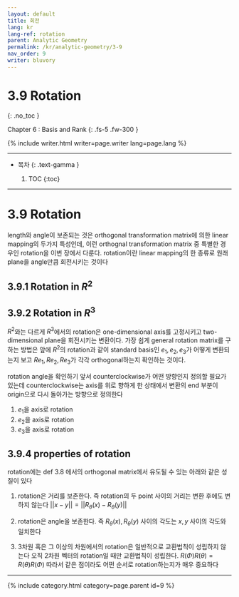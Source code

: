 ```yaml
---
layout: default
title: 회전
lang: kr
lang-ref: rotation
parent: Analytic Geometry
permalink: /kr/analytic-geometry/3-9
nav_order: 9
writer: bluvory
---
```


# 3.9 Rotation
{: .no_toc }


Chapter 6 : Basis and Rank
{: .fs-5 .fw-300 }


{% include writer.html writer=page.writer lang=page.lang %}

---

- 목차
    {: .text-gamma }

    1. TOC
    {:toc}

---

# 3.9 Rotation
length와 angle이 보존되는 것은 orthogonal transformation matrix에 의한 linear mapping의 두가지 특성인데, 이런 orthognal transformation matrix 중 특별한 경우인 rotation을 이번 장에서 다룬다. rotation이란 linear mapping의 한 종류로 원래 plane을 angle만큼 회전시키는 것이다

## 3.9.1 Rotation in $R^2$

## 3.9.2 Rotation in $R^3$
$R^2$와는 다르게 $R^3$에서의 rotation은 one-dimensional axis를 고정시키고 two-dimensional plane을 회전시키는 변환이다. 가장 쉽게 general rotation matrix를 구하는 방법은 앞에 $R^2$의 rotation과 같이 standard basis인 $e_1, e_2, e_3$가 어떻게 변환되는지 보고 $Re_1, Re_2, Re_3$가 각각 orthogonal하는지 확인하는 것이다.

rotation angle을 확인하기 앞서 counterclockwise가 어떤 방향인지 정의할 필요가 있는데 counterclockwise는 axis를 위로 향하게 한 상태에서 변환의 end 부분이 origin으로 다시 돌아가는 방향으로 정의한다

1. $e_1$을 axis로 rotation
2. $e_2$을 axis로 rotation
3. $e_3$을 axis로 rotation


## 3.9.4 properties of rotation
rotation에는 def 3.8 에서의 orthogonal matrix에서 유도될 수 있는
아래와 같은 성질이 있다

1. rotation은 거리를 보존한다.
즉 rotation의 두 point 사이의 거리는 변환 후에도 변하지 않는다
$||x-y|| = ||R_θ(x)-R_θ(y)||$

1. rotation은 angle을 보존한다. 즉 $R_θ(x), R_ θ(y)$ 사이의 각도는 $x, y$ 사이의 각도와 일치한다

2. 3차원 혹은 그 이상의 차원에서의 rotation은 일반적으로 교환법칙이 성립하지 않는다
오직 2차원 벡터의 rotation일 때만 교환법칙이 성립한다. $R(Φ)R(θ)=R(θ)R(Φ)$
따라서 같은 점이라도 어떤 순서로 rotation하는지가 매우 중요하다


---

{% include category.html category=page.parent id=9 %}
